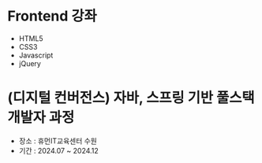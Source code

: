 # Frontend 강좌
- HTML5
- CSS3
- Javascript
- jQuery
  
# (디지털 컨버전스) 자바, 스프링 기반 풀스택 개발자 과정
- 장소 : 휴먼IT교육센터 수원
- 기간 : 2024.07 ~ 2024.12
